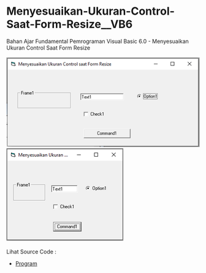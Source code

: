 # Menyesuaikan-Ukuran-Control-Saat-Form-Resize__VB6
Bahan Ajar Fundamental Pemrograman Visual Basic 6.0 - Menyesuaikan Ukuran Control Saat Form Resize<br><br>
<img src="https://github.com/RizkyKhapidsyah/Menyesuaikan-Ukuran-Control-Saat-Form-Resize__VB6/blob/master/result/001.PNG">
<img src="https://github.com/RizkyKhapidsyah/Menyesuaikan-Ukuran-Control-Saat-Form-Resize__VB6/blob/master/result/002.PNG"><br><br>
Lihat Source Code : <br>
- <a href="https://github.com/RizkyKhapidsyah/Menyesuaikan-Ukuran-Control-Saat-Form-Resize__VB6/blob/master/Form1.frm">Program</a>
